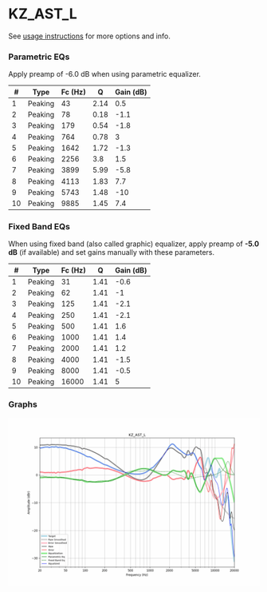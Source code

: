 # KZ_AST_L
See [usage instructions](https://github.com/jaakkopasanen/AutoEq#usage) for more options and info.

### Parametric EQs
Apply preamp of -6.0 dB when using parametric equalizer.

|   # | Type    |   Fc (Hz) |    Q |   Gain (dB) |
|-----|---------|-----------|------|-------------|
|   1 | Peaking |        43 | 2.14 |         0.5 |
|   2 | Peaking |        78 | 0.18 |        -1.1 |
|   3 | Peaking |       179 | 0.54 |        -1.8 |
|   4 | Peaking |       764 | 0.78 |         3   |
|   5 | Peaking |      1642 | 1.72 |        -1.3 |
|   6 | Peaking |      2256 | 3.8  |         1.5 |
|   7 | Peaking |      3899 | 5.99 |        -5.8 |
|   8 | Peaking |      4113 | 1.83 |         7.7 |
|   9 | Peaking |      5743 | 1.48 |       -10   |
|  10 | Peaking |      9885 | 1.45 |         7.4 |

### Fixed Band EQs
When using fixed band (also called graphic) equalizer, apply preamp of **-5.0 dB** (if available) and set gains manually with these parameters.

|   # | Type    |   Fc (Hz) |    Q |   Gain (dB) |
|-----|---------|-----------|------|-------------|
|   1 | Peaking |        31 | 1.41 |        -0.6 |
|   2 | Peaking |        62 | 1.41 |        -1   |
|   3 | Peaking |       125 | 1.41 |        -2.1 |
|   4 | Peaking |       250 | 1.41 |        -2.1 |
|   5 | Peaking |       500 | 1.41 |         1.6 |
|   6 | Peaking |      1000 | 1.41 |         1.4 |
|   7 | Peaking |      2000 | 1.41 |         1.2 |
|   8 | Peaking |      4000 | 1.41 |        -1.5 |
|   9 | Peaking |      8000 | 1.41 |        -0.5 |
|  10 | Peaking |     16000 | 1.41 |         5   |

### Graphs
![](./KZ_AST_L.png)
